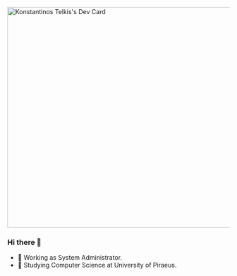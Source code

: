 <a href="https://app.daily.dev/ktelk"><img src="https://api.daily.dev/devcards/bed41ebd1f2f4ca396b45ff61f2194af.png?r=x0r" width="800" height="500" alt="Konstantinos Telkis's Dev Card"/></a>
### Hi there 👋

- 🔭 Working as System Administrator.
- 🌱 Studying Computer Science at University of Piraeus.
